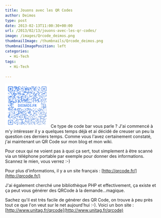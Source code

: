 ```yaml
---
title: Jouons avec les QR Codes
author: Deimos
type: post
date: 2013-02-13T11:00:30+00:00
url: /2013/02/13/jouons-avec-les-qr-codes/
image: /images/Qrcode_deimos.png
thumbnailImage: /thumbnails/Qrcode_deimos.png
thumbnailImagePosition: left
categories:
  - Hi-Tech
tags:
  - Hi-Tech

---
```

![Qrcode_deimos](/images/Qrcode_deimos.png)
Ce type de code bar vous parle ? J'ai commencé à m'y intéresser il y a quelques temps déjà et ai décidé de creuser un peu la question ces derniers temps. Comme vous l'avez certainement constaté, j'ai maintenant un QR Code sur mon blog et mon wiki.

Pour ceux qui ne voient pas à quoi ça sert, tout simplement à être scanné via un téléphone portable par exemple pour donner des informations. Scannez le mien, vous verrez :-)

Pour plus d'informations, il y a un site français : [http://qrcode.fr/](http://qrcode.fr/)
  
J'ai également cherché une bibliothèque PHP et effectivement, ça existe et ça peut vous générer des QRCode à la demande...magique.

Sachez qu'il est très facile de générer des QR Code, on trouve à peu près tout ce que l'on veut sur le net aujourd'hui :-). Voici un bon site : [http://www.unitag.fr/qrcode](http://www.unitag.fr/qrcode)